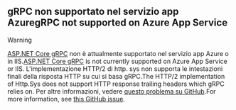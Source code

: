 ## <a name="grpc-not-supported-on-azure-app-service"></a><span data-ttu-id="a9fef-101">gRPC non supportato nel servizio app Azure</span><span class="sxs-lookup"><span data-stu-id="a9fef-101">gRPC not supported on Azure App Service</span></span>

> [!WARNING]
> <span data-ttu-id="a9fef-102">[ASP.NET Core gRPC](xref:grpc/index) non è attualmente supportato nel servizio app Azure o in IIS.</span><span class="sxs-lookup"><span data-stu-id="a9fef-102">[ASP.NET Core gRPC](xref:grpc/index) is not currently supported on Azure App Service or IIS.</span></span> <span data-ttu-id="a9fef-103">L'implementazione HTTP/2 di http. sys non supporta le intestazioni finali della risposta HTTP su cui si basa gRPC.</span><span class="sxs-lookup"><span data-stu-id="a9fef-103">The HTTP/2 implementation of Http.Sys does not support HTTP response trailing headers which gRPC relies on.</span></span> <span data-ttu-id="a9fef-104">Per altre informazioni, vedere [questo problema su GitHub](https://github.com/aspnet/AspNetCore/issues/9020).</span><span class="sxs-lookup"><span data-stu-id="a9fef-104">For more information, see [this GitHub issue](https://github.com/aspnet/AspNetCore/issues/9020).</span></span>
